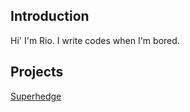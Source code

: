 ## Introduction
Hi' I'm Rio. I write codes when I'm bored.

## Projects
[Superhedge](https://rio6.github.io/Superhedge)
